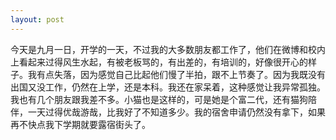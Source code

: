 ```yaml
---
layout: post
---
```


今天是九月一日，开学的一天，不过我的大多数朋友都工作了，他们在微博和校内上看起来过得风生水起，有被老板骂的，有出差的，有培训的，好像很开心的样子。我有点失落，因为感觉自己比起他们慢了半拍，跟不上节奏了。因为我既没有出国又没工作，仍然在上学，还是本科。我还在家呆着，这种感觉让我异常孤独。我也有几个朋友跟我差不多。小猫也是这样的，可是她是个富二代，还有猫狗陪伴，一天过得优哉游哉，比我好了不知道多少。我的宿舍申请仍然没有拿下，如果再不快点我下学期就要露宿街头了。
